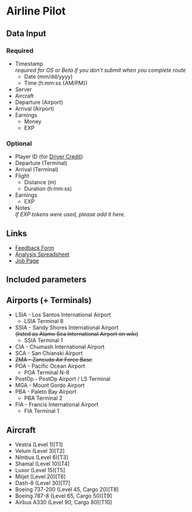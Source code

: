# Airline Pilot

## Data Input

### Required

- Timestamp  
  *required for OS or Beta if you don't submit when you complete route*
  - Date (mm/dd/yyyy)
  - Time (h:mm:ss {AM/PM})
- Server
- Aircraft
- Departure (Airport)
- Arrival (Airport)
- Earnings
  - Money
  - EXP

### Optional

- Player ID (for [Driver Credit](../project/DriverCredit.md))
- Departure (Terminal)
- Arrival (Terminal)
- Flight
  - Distance (m)
  - Duration (h:mm:ss)
- Earnings
  - EXP
- Notes  
  *If EXP tokens were used, please add it here.*

## Links

- [Feedback Form](https://docs.google.com/forms/d/e/1FAIpQLSecFI1_nm8JM3kMcfpuq6xhNoU3Hph6eSNW3zrS3yr4jhaWxQ/viewform)
- [Analysis Spreadsheet](https://docs.google.com/spreadsheets/d/1c0djZNzYRrlFaQvw0OabrHGA4P1nUP0ZQj88sO2qCt4/edit?usp=sharing)
- [Job Page](https://dash.tycoon.community/wiki/Airline_Pilot)

## Included parameters

## Airports (+ Terminals)

- LSIA - Los Santos International Airport
  - LSIA Terminal 8
- SSIA - Sandy Shores International Airport  
  ~~(listed as Alamo Sea International Airport on wiki)~~
  - SSIA Terminal 1
- CIA - Chumash International Airport
- SCA - San Chianski Airport
- ~~ZMA - Zancudo Air Force Base~~
- POA - Pacific Ocean Airport
  - POA Terminal N-8
- PostOp - PostOp Airport / LS Terminal
- MGA - Mount Gordo Airport
- PBA - Paleto Bay Airport
  - PBA Terminal 2
- FIA - Francis International Airport
  - FIA Terminal 1

## Aircraft

- Vestra (Level 1)[T1]
- Velum (Level 3)[T2]
- Nimbus (Level 6)[T3]
- Shamal (Level 10)[T4]
- Luxor (Level 15)[T5]
- Miijet (Level 20)[T6]
- Dash-8 (Level 30)[T7]
- Boeing 737-200 (Level 45, Cargo 20)[T8]
- Boeing 787-8 (Level 65, Cargo 50)[T9]
- Airbus A330 (Level 90, Cargo 80)[T10]
